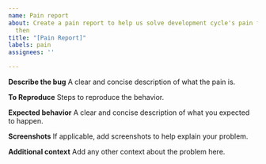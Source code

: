 ```yaml
---
name: Pain report
about: Create a pain report to help us solve development cycle's pain for now and
  then
title: "[Pain Report]"
labels: pain
assignees: ''

---
```


**Describe the bug**
A clear and concise description of what the pain is.

**To Reproduce**
Steps to reproduce the behavior.

**Expected behavior**
A clear and concise description of what you expected to happen.

**Screenshots**
If applicable, add screenshots to help explain your problem.

**Additional context**
Add any other context about the problem here.
